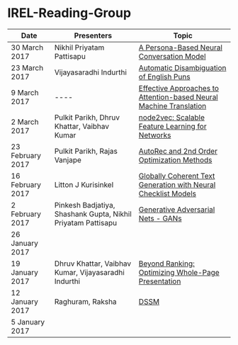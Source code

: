 # IREL-Reading-Group

|Date|Presenters|Topic   | 
|---|---|---| 
|30 March 2017|Nikhil Priyatam Pattisapu |[A Persona-Based Neural Conversation Model](./A%20Persona-Based%20Neural%20Conversation%20Model)| 
|23 March 2017|Vijayasaradhi Indurthi |[Automatic Disambiguation of English Puns](./Automatic%20Disambiguation%20of%20Puns)| 
|9 March 2017|----|[Effective Approaches to Attention-based Neural Machine Translation](./Effective_Approaches_to_Attention_based_Neural_Machine_Translation) | 
|2 March 2017|Pulkit Parikh, Dhruv Khattar, Vaibhav Kumar|[node2vec: Scalable Feature Learning for Networks](./Beyond%20Ranking:%20Optimizing%20Whole-Page%20Presentation)| 
|23 February 2017|Pulkit Parikh, Rajas Vanjape|[AutoRec and 2nd Order Optimization Methods](./AutoRec%20and%202nd%20Order%20Optimization%20Methods)| 
|16 February 2017|Litton J Kurisinkel|[Globally Coherent Text Generation with Neural Checklist Models](./Globally%20Coherent%20Text%20Generation%20with%20Neural%20Checklist%20Models)| 
|2 February 2017|Pinkesh Badjatiya, Shashank Gupta, Nikhil Priyatam Pattisapu|[Generative Adversarial Nets - GANs](./Generative%20Adversarial%20Nets%20-%20GANs)| 
|26 January 2017|   |   | 
|19 January 2017|Dhruv Khattar, Vaibhav Kumar, Vijayasaradhi Indurthi|[Beyond Ranking: Optimizing Whole-Page Presentation](./Beyond%20Ranking:%20Optimizing%20Whole-Page%20Presentation)| 
|12 January 2017|Raghuram, Raksha|[DSSM](./DSSM)| 
|5 January 2017|   |   | 
